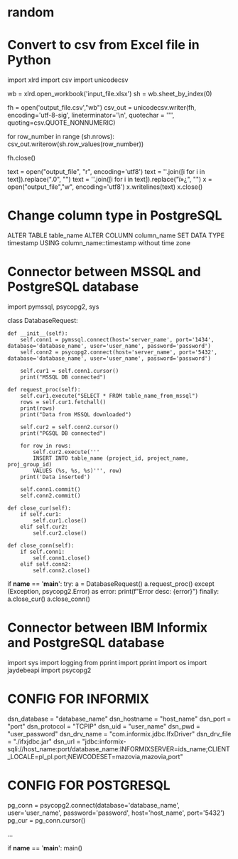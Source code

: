 # random

# Convert to csv from Excel file in Python

import xlrd
import csv
import unicodecsv

wb = xlrd.open_workbook('input_file.xlsx')
sh = wb.sheet_by_index(0)

fh = open('output_file.csv',"wb")
csv_out = unicodecsv.writer(fh, encoding='utf-8-sig', lineterminator='\n', quotechar = '"', quoting=csv.QUOTE_NONNUMERIC)

for row_number in range (sh.nrows):
    csv_out.writerow(sh.row_values(row_number))

fh.close()

text = open("output_file", "r", encoding='utf8')
text = ''.join([i for i in text]).replace(".0", "")
text = ''.join([i for i in text]).replace("ï»¿", "")
x = open("output_file","w", encoding='utf8')
x.writelines(text)
x.close()

# Change column type in PostgreSQL

ALTER TABLE table_name ALTER COLUMN column_name SET DATA TYPE timestamp USING column_name::timestamp without time zone

# Connector between MSSQL and PostgreSQL database

import pymssql, psycopg2, sys

class DatabaseRequest:

    def __init__(self):
        self.conn1 = pymssql.connect(host='server_name', port='1434', database='database_name', user='user_name', password='password')
        self.conn2 = psycopg2.connect(host='server_name', port='5432', database='database_name', user='user_name', password='password')
        
        self.cur1 = self.conn1.cursor()
        print("MSSQL DB connected")

    def request_proc(self):
        self.cur1.execute("SELECT * FROM table_name_from_mssql")
        rows = self.cur1.fetchall()
        print(rows)
        print("Data from MSSQL downloaded") 

        self.cur2 = self.conn2.cursor()
        print("PGSQL DB connected")
        
        for row in rows:
            self.cur2.execute('''
			INSERT INTO table_name (project_id, project_name, proj_group_id) 
			VALUES (%s, %s, %s)''', row)
        print('Data inserted')

        self.conn1.commit()
        self.conn2.commit()
        
    def close_cur(self):
        if self.cur1:
            self.cur1.close()
        elif self.cur2:
            self.cur2.close()

    def close_conn(self):
        if self.conn1:
            self.conn1.close()
        elif self.conn2:
            self.conn2.close()

if __name__ == '__main__':
    try:
        a = DatabaseRequest()
        a.request_proc()
    except (Exception, psycopg2.Error) as error:
        print(f"Error desc: {error}")
    finally:
        a.close_cur()
        a.close_conn()
        
# Connector between IBM Informix and PostgreSQL database

import sys
import logging
from pprint import pprint
import os
import jaydebeapi
import psycopg2

# CONFIG FOR INFORMIX
dsn_database = "database_name"
dsn_hostname = "host_name"
dsn_port = "port"
dsn_protocol = "TCPIP"
dsn_uid = "user_name"
dsn_pwd = "user_password"
dsn_drv_name = "com.informix.jdbc.IfxDriver"
dsn_drv_file = "./ifxjdbc.jar"
dsn_url = "jdbc:informix-sqli://host_name:port/database_name:INFORMIXSERVER=ids_name;CLIENT_LOCALE=pl_pl.port;NEWCODESET=mazovia,mazovia,port"

# CONFIG FOR POSTGRESQL
pg_conn = psycopg2.connect(database='database_name', user='user_name', password='password', host='host_name', port='5432')
pg_cur = pg_conn.cursor()

...

if __name__ == '__main__':
    main()
